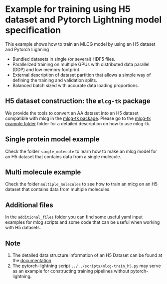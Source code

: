 # Example for training using H5 dataset and Pytorch Lightning model specification

This example shows how to train an MLCG model by using an H5 dataset and Pytorch Lighning 

- Bundled datasets in single (or several) HDF5 files.
- Parallelized training on multiple GPUs with distributed data parallel (DDP) and low memory footprint.
- External description of dataset partition that allows a simple way of defining the training and validation splits. 
- Balanced batch sized with accurate data loading proportions.

## H5 dataset construction: the `mlcg-tk` package

We provide the tools to convert an AA dataset into an H5 dataset compatible with mlcg in the [mlcg-tk package](https://github.com/ClementiGroup/mlcg-tk/). Please go to the [mlcg-tk example folder](https://github.com/ClementiGroup/mlcg-tk/tree/main/examples) folder for a detailed description on how to use mlcg-tk.

## Single protein model example

Check the folder `single_molecule` to learn how to make an mlcg model for an H5 dataset that contains data from a single molecule. 

## Multi molecule example

Check the folder `multiple_molecules` to see how to train an mlcg on an H5 dataset that contains data from multiple molecules.

## Additional files

In the `additional_files` folder you can find some useful yaml input examples for mlcg scripts and some code that can be useful when working with H5 datasets.

## Note

1. The detailed data structure information of an H5 Dataset can be found at the [documentation](https://clementigroup.github.io/mlcg/)
2. The pytorch-lightning script `../../scripts/mlcg-train_h5.py` may serve as an example for constructing training pipelines without pytorch-lightning.
